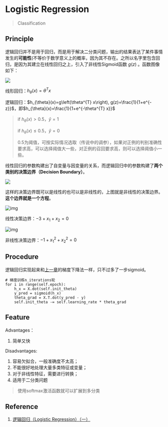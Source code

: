 # Logistic Regression
> Classification

## Principle
逻辑回归并不是用于回归，而是用于解决二分类问题，输出的结果表达了某件事情发生的**可能性**(不等价于数学意义上的概率，因为其不存在。之所以名字里包含回归，是因为其建立在线性回归之上，引入了非线性Sigmoid函数 $g(z)$ 。函数图像如下：

![](https://pic2.zhimg.com/80/v2-1562a80cf766ecfe77155fa84931e745_1440w.png)

线形回归：$h_{\theta}(x)=\theta^{T} x$

逻辑回归：$h_{\theta}(x)=g\left(\theta^{T} x\right), g(z)=\frac{1}{1+e^{-z}}$，即$h_{\theta}(x)=\frac{1}{1+e^{-\theta^{T} x}}$

> if $h_\theta(x)>0.5，\hat y=1$
>
> if $h_\theta(x)\le0.5，\hat y=0$
>
> 0.5为阈值，可按实际情况选取（传说中的调参），如果对正例的判别准确性要求高，可以选择阈值大一些，对正例的召回要求高，则可以选择阈值小一些。

线性回归的参数构建出了自变量与因变量的关系，而逻辑回归中的参数构建了**两个类别的决策边界（Decision Boundary）**。

![](https://raw.githubusercontent.com/Nikeshbajaj/MachineLearningFromScratch/master/LogisticRegression/img/example5.gif)

这样的决策边界既可以是线性的也可以是非线性的，上图就是非线性的决策边界。**这个边界就是一个方程**。

![img](https://pic1.zhimg.com/80/v2-d75eb1a5ac935aafb0adba3ec1073cf8_1440w.png)

线性决策边界：$-3+x_{1}+x_{2}=0$

![img](https://pic1.zhimg.com/80/v2-5687064adfc823e35f3eec13f51be97c_1440w.png)

非线性决策边界：$-1+x_{1}^{2}+x_{2}^{2}=0$

## Procedure

逻辑回归实现起来和[上一章](../01Single_Linear_Regression/readme.md)的梯度下降法一样，只不过多了一步sigmoid。
```
# 梯度训练n_iterations轮
for i in range(self.epoch):
    h_x = X.dot(self.init_theta)
    y_pred = sigmoid(h_x)
    theta_grad = X.T.dot(y_pred - y)
    self.init_theta -= self.learning_rate * theta_grad
```

## Feature
Advantages：
1. 简单又快

Disadvantages:
1. 容易欠拟合，一般准确度不太高；
2. 不能很好地处理大量多类特征或变量；
3. 对于非线性特征，需要进行转换；
4. 适用于二分类问题

> 使用softmax激活函数就可以扩展到多分类

## Reference
1. [逻辑回归（Logistic Regression）（一）](https://zhuanlan.zhihu.com/p/28408516)